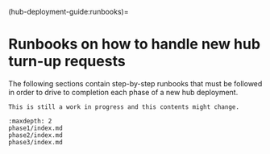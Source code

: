 (hub-deployment-guide:runbooks)=
# Runbooks on how to handle new hub turn-up requests

The following sections contain step-by-step runbooks that must be followed in order to drive to completion each phase of a new hub deployment.

```{warning}
This is still a work in progress and this contents might change.
```

```{toctree}
:maxdepth: 2
phase1/index.md
phase2/index.md
phase3/index.md
```
